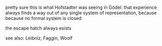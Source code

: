 pretty sure this is what Hofstadter was seeing in Gödel: that experience always finds a way out of any single system of representation, because because no formal system is closed

the escape hatch always exists

see also: Leibniz, Faggin, Woolf
